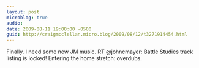```yaml
---
layout: post
microblog: true
audio: 
date: 2009-08-11 19:00:00 -0500
guid: http://craigmcclellan.micro.blog/2009/08/12/t3271914454.html
---
```

Finally.  I need some new JM music. RT @johncmayer: Battle Studies track listing is locked! Entering the home stretch: overdubs.
